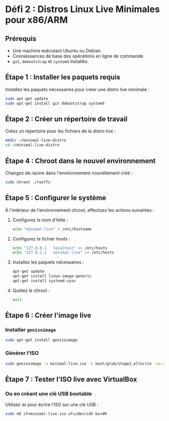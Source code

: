 # Défi 2 : Distros Linux Live Minimales pour x86/ARM


## Prérequis

- Une machine exécutant Ubuntu ou Debian.
- Connaissances de base des opérations en ligne de commande.
- `git`, `debootstrap` et `systemd` installés.

## Étape 1 : Installer les paquets requis

Installez les paquets nécessaires pour créer une distro live minimale :

```bash
sudo apt-get update
sudo apt-get install git debootstrap systemd
```

## Étape 2 : Créer un répertoire de travail

Créez un répertoire pour les fichiers de la distro live :

```bash
mkdir ~/minimal-live-distro
cd ~/minimal-live-distro
```

## Étape 4 : Chroot dans le nouvel environnement

Changez de racine dans l'environnement nouvellement créé :

```bash
sudo chroot ./rootfs
```

## Étape 5 : Configurer le système

À l'intérieur de l'environnement chroot, effectuez les actions suivantes :

1. Configurez le nom d'hôte :
   ```bash
   echo "minimal-live" > /etc/hostname
   ```

2. Configurez le fichier hosts :
   ```bash
   echo "127.0.0.1   localhost" >> /etc/hosts
   echo "127.0.1.1   minimal-live" >> /etc/hosts
   ```

3. Installez les paquets nécessaires :
   ```bash
   apt-get update
   apt-get install linux-image-generic
   apt-get install systemd-sysv
   ```

4. Quittez le chroot :
   ```bash
   exit
   ```

## Étape 6 : Créer l'image live

### Installer `genisoimage`

```bash
sudo apt-get install genisoimage
```

### Générer l'ISO

```bash
sudo genisoimage -o minimal-live.iso -b boot/grub/stage2_eltorito -no-emul-boot -boot-load-size 4 -boot-info-table ./rootfs
```

## Étape 7 : Tester l'ISO live avec VirtualBox

### Ou en créant une clé USB bootable

Utilisez `dd` pour écrire l'ISO sur une clé USB :

```bash
sudo dd if=minimal-live.iso of=/dev/sdX bs=4M
```
